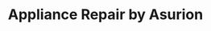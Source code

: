 ---
title: "Appliance Repair by Asurion"
url: /rancho-cucamonga/appliance-repair-by-asurion/
shop: Haushaltsgeräte
---
